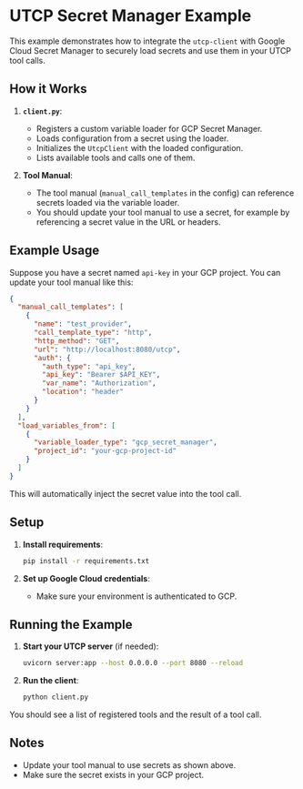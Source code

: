 # UTCP Secret Manager Example

This example demonstrates how to integrate the `utcp-client` with Google Cloud Secret Manager to securely load secrets and use them in your UTCP tool calls.

## How it Works

1. **`client.py`**:
    - Registers a custom variable loader for GCP Secret Manager.
    - Loads configuration from a secret using the loader.
    - Initializes the `UtcpClient` with the loaded configuration.
    - Lists available tools and calls one of them.

2. **Tool Manual**:
    - The tool manual (`manual_call_templates` in the config) can reference secrets loaded via the variable loader.
    - You should update your tool manual to use a secret, for example by referencing a secret value in the URL or headers.

## Example Usage

Suppose you have a secret named `api-key` in your GCP project. You can update your tool manual like this:

```json
{
  "manual_call_templates": [
    {
      "name": "test_provider",
      "call_template_type": "http",
      "http_method": "GET",
      "url": "http://localhost:8080/utcp",
      "auth": {
        "auth_type": "api_key",
        "api_key": "Bearer $API_KEY",
        "var_name": "Authorization",
        "location": "header"
      }
    }
  ],
  "load_variables_from": [
    {
      "variable_loader_type": "gcp_secret_manager",
      "project_id": "your-gcp-project-id"
    }
  ]
}
```

This will automatically inject the secret value into the tool call.

## Setup

1. **Install requirements**:
    ```sh
    pip install -r requirements.txt
    ```

2. **Set up Google Cloud credentials**:
    - Make sure your environment is authenticated to GCP.

## Running the Example

1. **Start your UTCP server** (if needed):
    ```sh
    uvicorn server:app --host 0.0.0.0 --port 8080 --reload
    ```

2. **Run the client**:
    ```sh
    python client.py
    ```

You should see a list of registered tools and the result of a tool call.

## Notes

- Update your tool manual to use secrets as shown above.
- Make sure the secret exists in your GCP project.
